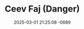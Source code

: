---
layout: movie-video-data
date: 2025-03-01 21:25:08 -0689
categories: movie

# Site Attributes
title: "Ceev Faj (Danger)"
permalink: "/movie/Ceev_Faj_(Danger)"

# Movie Attributes
synopsis: "Duab Ci Entertainment zoo siab tso tawm zaj yeeb yaj kiab muaj lub npe ceev faj danger hlub. Ceev faj danger hlub ua txog peb lub neej uas tam sim no, sawv daws yuav tau ceev faj tshaj plaws. Niaj hnub niam no muaj ntau tsav ntau yam tshwm sim xws li txoj kev sib dag. nej soj qab saib ceev faj danger hlub yuav qhia rau nej. "
producer: "Duab Ci Entertainment"
director: ""
writer: ""
video_link: "https://youtu.be/Ej27EG5ICsE?si=ZkX5tudS35KOpAMT"
genre: "Action Romance"
year: "2009"
release_type: "DVD"
storage: "Center for Hmong Studies"
thumbnail: "/assets/images/movie_thumbnails/Ceev Faj (Danger).jpeg"
publishing_company: "Duab Ci Entertainment"

# Sequels + Parts
base_movie: ""
total_parts: 
sequel: ""

# Movie Cast
cast:
- name: "Yeejhuam Yaj"
- name: " Xab Muas"
- name: " Uab Lauj"
- name: "Kab Thoj"
- name: "Tsua Muas"
- name: "Ntshiab Vaj"
- name: "Suav Hawj"
---